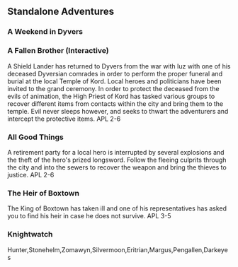 ## Standalone Adventures

### A Weekend in Dyvers

### A Fallen Brother (Interactive)
A Shield Lander has returned to Dyvers from the war with Iuz with one of his deceased Dyversian comrades in order to perform the proper funeral and burial at the local
Temple of Kord. Local heroes and politicians have been invited to the grand ceremony. In order to protect the deceased from the evils of animation, the High Priest of
Kord has tasked various groups to recover different items from contacts within the city and bring them to the temple. Evil never sleeps however, and seeks to thwart
the adventurers and intercept the protective items.
APL 2-6

### All Good Things
A retirement party for a local hero is interrupted by several explosions and the theft of the hero's prized longsword. Follow the fleeing culprits through
the city and into the sewers to recover the weapon and bring the thieves to justice.
APL 2-6

### The Heir of Boxtown
The King of Boxtown has taken ill and one of his representatives has asked you to find his heir in case he does not survive.
APL 3-5

### Knightwatch


Hunter,Stonehelm,Zomawyn,Silvermoon,Eritrian,Margus,Pengallen,Darkeyes

